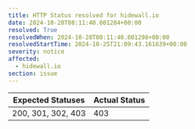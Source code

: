 ```yaml
---
title: HTTP Status resolved for hidewall.io
date: 2024-10-28T08:11:40.601284+00:00
resolved: True
resolvedWhen: 2024-10-28T08:11:40.601298+00:00
resolvedStartTime: 2024-10-25T21:09:43.161639+00:00
severity: notice
affected:
  - hidewall.io
section: issue
---
```


| Expected Statuses | Actual Status  |
|-------------------|----------------|
| 200, 301, 302, 403 | 403 |
